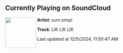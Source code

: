 ## Currently Playing on SoundCloud

[<img align="left" width="100" src="https://i1.sndcdn.com/artworks-l4nthcd7s3wDiIU3-BEeQzw-t500x500.jpg">](https://soundcloud.com/sumsimpl/lik-lik-lik)

**Artist**: sum.simpl 

**Track**: LIK LIK LIK

Last updated at 12/5/2024, 11:50:47 AM
